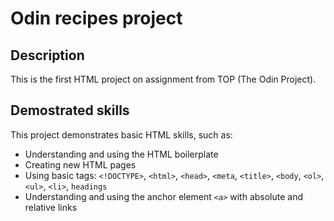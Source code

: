 # Odin recipes project

## Description
This is the first HTML project on assignment from TOP (The Odin Project).

## Demostrated skills
This project demonstrates basic HTML skills, such as:
* Understanding and using the HTML boilerplate
* Creating new HTML pages
* Using basic tags: `<!DOCTYPE>`, `<html>`, `<head>`, `<meta`, `<title>`, `<body`, `<ol>`, `<ul>`, `<li>`, `headings`
* Understanding and using the anchor element `<a>` with absolute and relative links
